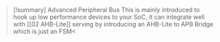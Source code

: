 >[!summary] Advanced Peripheral Bus
> This is mainly introduced to hook up low performance devices to your SoC, it can integrate well with [[02 AHB-Lite]] serving by introducing an AHB-Lite to APB Bridge which is just an FSM<